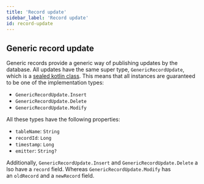 ```yaml
---
title: 'Record update'
sidebar_label: 'Record update'
id: record-update
---
```


## Generic record update


Generic records provide a generic way of publishing updates by the database. All updates have the same super type, `GenericRecordUpdate`, which is a [sealed kotlin class](https://kotlinlang.org/docs/sealed-classes.html). This means that all instances are guaranteed to be one of the implementation types:

-   `GenericRecordUpdate.Insert`
-   `GenericRecordUpdate.Delete`
-   `GenericRecordUpdate.Modify`

All these types have the following properties:

-   `tableName`: `String`
-   `recordId`: `Long`
-   `timestamp`: `Long`
-   `emitter`: `String?`

Additionally, `GenericRecordUpdate.Insert` and `GenericRecordUpdate.Delete` also have a `record` field. Whereas `GenericRecordUpdate.Modify` has an `oldRecord` and a `newRecord` field.